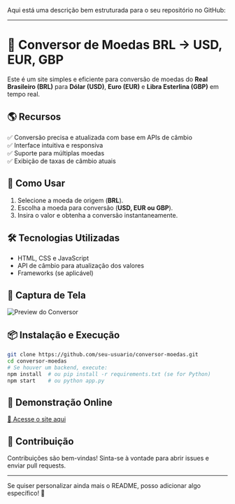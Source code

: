 Aqui está uma descrição bem estruturada para o seu repositório no GitHub:  

---

# **💱 Conversor de Moedas BRL -> USD, EUR, GBP**  

Este é um site simples e eficiente para conversão de moedas do **Real Brasileiro (BRL)** para **Dólar (USD)**, **Euro (EUR)** e **Libra Esterlina (GBP)** em tempo real.  

## 🌎 **Recursos**  
✅ Conversão precisa e atualizada com base em APIs de câmbio  
✅ Interface intuitiva e responsiva  
✅ Suporte para múltiplas moedas  
✅ Exibição de taxas de câmbio atuais  

## 🚀 **Como Usar**  
1. Selecione a moeda de origem (**BRL**).  
2. Escolha a moeda para conversão (**USD, EUR ou GBP**).  
3. Insira o valor e obtenha a conversão instantaneamente.  

## 🛠 **Tecnologias Utilizadas**  
- HTML, CSS e JavaScript  
- API de câmbio para atualização dos valores  
- Frameworks (se aplicável)  

## 📸 **Captura de Tela**  
![Preview do Conversor](converte.png)  

## 📦 **Instalação e Execução**  
```bash
git clone https://github.com/seu-usuario/conversor-moedas.git
cd conversor-moedas
# Se houver um backend, execute:
npm install  # ou pip install -r requirements.txt (se for Python)
npm start    # ou python app.py
```

## 🔗 **Demonstração Online**  
[🔗 Acesse o site aqui](https://seu-usuario.github.io/conversor-moedas)  

## 🤝 **Contribuição**  
Contribuições são bem-vindas! Sinta-se à vontade para abrir issues e enviar pull requests.  

---

Se quiser personalizar ainda mais o README, posso adicionar algo específico! 🚀
